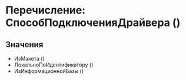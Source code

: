 ﻿# Перечисление: СпособПодключенияДрайвера ()

## Значения

- ИзМакета ()
- ЛокальноПоИдентификатору ()
- ИзИнформационнойБазы ()

